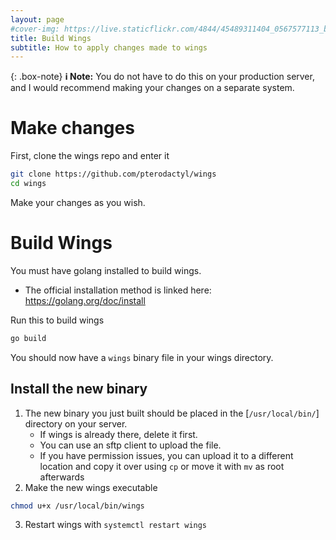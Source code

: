 ```yaml
---
layout: page
#cover-img: https://live.staticflickr.com/4844/45489311404_0567577113_b.jpg
title: Build Wings
subtitle: How to apply changes made to wings
---
```

{: .box-note}
**ℹ️ Note:** You do not have to do this on your production server, and I would recommend making your changes on a separate system.
# Make changes
First, clone the wings repo and enter it
```bash
git clone https://github.com/pterodactyl/wings
cd wings
```
Make your changes as you wish.
# Build Wings
You must have golang installed to build wings.
* The official installation method is linked here: https://golang.org/doc/install

Run this to build wings
```bash
go build
```
You should now have a `wings` binary file in your wings directory.
## Install the new binary
1. The new binary you just built should be placed in the [`/usr/local/bin/`] directory on your server.
   - If wings is already there, delete it first.
   - You can use an sftp client to upload the file.
   - If you have permission issues, you can upload it to a different location and copy it over using `cp` or move it with `mv` as root afterwards
2. Make the new wings executable
```bash
chmod u+x /usr/local/bin/wings
```
3. Restart wings with `systemctl restart wings`
